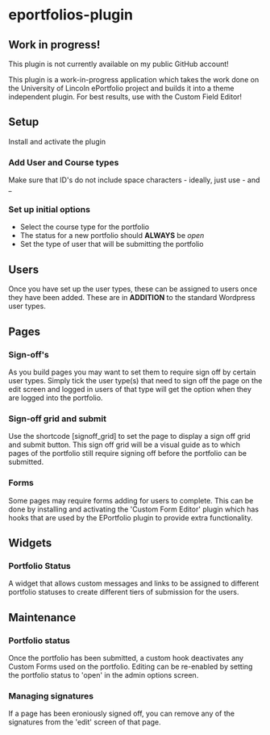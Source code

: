 # eportfolios-plugin

## Work in progress!

This plugin is not currently available on my public GitHub account!

This plugin is a work-in-progress application which takes the work done on the University of Lincoln ePortfolio project and builds it into a theme independent plugin. For best results, use with the Custom Field Editor!

## Setup

Install and activate the plugin

### Add User and Course types

Make sure that ID's do not include space characters - ideally, just use - and _

### Set up initial options

- Select the course type for the portfolio
- The status for a new portfolio should **ALWAYS** be *open*
- Set the type of user that will be submitting the portfolio

## Users

Once you have set up the user types, these can be assigned to users once they have been added. These are in **ADDITION** to the standard Wordpress user types.

## Pages

### Sign-off's

As you build pages you may want to set them to require sign off by certain user types. Simply tick the user type(s) that need to sign off the page on the edit screen and logged in users of that type will get the option when they are logged into the portfolio.

### Sign-off grid and submit

Use the shortcode \[signoff_grid] to set the page to display a sign off grid and submit button. This sign off grid will be a visual guide as to which pages of the portfolio still require signing off before the portfolio can be submitted.

### Forms

Some pages may require forms adding for users to complete. This can be done by installing and activating the 'Custom Form Editor' plugin which has hooks that are used by the EPortfolio plugin to provide extra functionality.

## Widgets

### Portfolio Status

A widget that allows custom messages and links to be assigned to different portfolio statuses to create different tiers of submission for the users.

## Maintenance

### Portfolio status

Once the portfolio has been submitted, a custom hook deactivates any Custom Forms used on the portfolio. Editing can be re-enabled by setting the portfolio status to 'open' in the admin options screen.

### Managing signatures

If a page has been eroniously signed off, you can remove any of the signatures from the 'edit' screen of that page.
